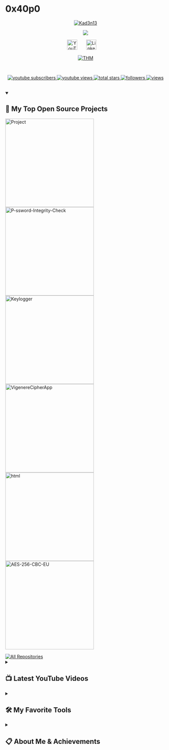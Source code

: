 # 0x40p0
<p align="center">
  <a href="https://github.com/Kad3n13">
    <img src="YOUR_PROFILE_IMAGE_URL" alt="Kad3n13" />
  </a>
</p>

<p align="center">
  <a href="https://github.com/DenverCoder1/readme-typing-svg">
    <img src="https://readme-typing-svg.demolab.com/?lines=Cypherpunk%20(Cryptologist%2FRed-teamer%2FPentester%2FDeveloper%2FProgrammer);%20%20;%%20%20&font=Fira%20Code&center=true&width=600&height=45&color=1E90FF&vCenter=true&pause=1000&size=22"/>
  </a>
</p>

<!-- Social icons section -->
<p align="center">
  <a href="https://www.youtube.com/@kad3n470"><img width="32px" alt="YouTube" title="YouTube" src="https://i.imgur.com/qiXu7b2.png"/></a>
  &#8287;&#8287;&#8287;&#8287;&#8287;
  <a href="https://www.linkedin.com/in/kaden-oberfeld/"><img width="32px" alt="LinkedIn" title="LinkedIn" src="https://i.imgur.com/yRpa1dQ.png"/></a>
  &#8287;&#8287;&#8287;&#8287;&#8287;
  <!-- Add more socials as needed -->
<p align="center">
  <a href="https://tryhackme.com/p/Kad3n13">
    <img src="https://tryhackme-badges.s3.amazonaws.com/kadencsgo.png" alt="THM" />
  </a>
</p>


<br/>

<!-- Social badges section -->
<p align="center">
  <a href="https://www.youtube.com/@kad3n470?sub_confirmation=1">
    <img alt="youtube subscribers" title="Subscribe to my YouTube channel" src="https://freshidea.com/jonah/app/youtube-stats-badges/subscribers-badge.php"/>
  </a>
  <a href="https://www.youtube.com/@kad3n470">
    <img alt="youtube views" title="YouTube views" src="https://freshidea.com/jonah/app/youtube-stats-badges/view-count-badge.php"/>
  </a>
  <a href="https://github.com/Kad3n13?tab=repositories&sort=stargazers">
    <img alt="total stars" title="Total stars on GitHub" src="https://custom-icon-badges.demolab.com/github/stars/Kad3n13?color=55960c&style=for-the-badge&labelColor=488207&logo=star"/>
  </a>
  <a href="https://github.com/Kad3n13?tab=followers">
    <img alt="followers" title="Follow me on Github" src="https://custom-icon-badges.demolab.com/github/followers/Kad3n13?color=236ad3&labelColor=1155ba&style=for-the-badge&logo=person-add&label=Follow&logoColor=white"/>
  </a>
  <a href="https://github.com/Kad3n13/Simple-View-Counter">
    <img alt="views" title="GitHub profile views" src="https://freshidea.com/jonah/app/DenverCoder1-profile-views"/>
  </a>
</p>

<br/>


<details open> 
  <summary><h2>📘 My Top Open Source Projects</h2></summary>
  <p align="left">
    <a href="https://github.com/Kad3n13/Project"><img width="278" src="https://denvercoder1-github-readme-stats.vercel.app/api/pin/?username=Kad3n13&repo=Project&theme=react&bg_color=1F222E&title_color=1E90FF&hide_border=true&icon_color=F8D866&show_icons=false" alt="Project"></a>
    <a href="https://github.com/Kad3n13/P-ssword-Integrity-Check"><img width="278" src="https://denvercoder1-github-readme-stats.vercel.app/api/pin/?username=Kad3n13&repo=P-ssword-Integrity-Check&theme=react&bg_color=1F222E&title_color=1E90FF&hide_border=true&icon_color=F8D866&show_icons=false" alt="P-ssword-Integrity-Check"></a>
    <a href="https://github.com/Kad3n13/Keylogger"><img width="278" src="https://denvercoder1-github-readme-stats.vercel.app/api/pin/?username=Kad3n13&repo=Keylogger&theme=react&bg_color=1F222E&title_color=1E90FF&hide_border=true&icon_color=F8D866&show_icons=false" alt="Keylogger"></a>
    <a href="https://github.com/Kad3n13/VigenereCipherApp"><img width="278" src="https://denvercoder1-github-readme-stats.vercel.app/api/pin/?username=Kad3n13&repo=VigenereCipherApp&theme=react&bg_color=1F222E&title_color=1E90FF&hide_border=true&icon_color=F8D866&show_icons=false" alt="VigenereCipherApp"></a>
    <a href="https://github.com/Kad3n13/html"><img width="278" src="https://denvercoder1-github-readme-stats.vercel.app/api/pin/?username=Kad3n13&repo=html&theme=react&bg_color=1F222E&title_color=1E90FF&hide_border=true&icon_color=F8D866&show_icons=false" alt="html"></a>
    <a href="https://github.com/Kad3n13/AES-256-CBC-EU"><img width="278" src="https://denvercoder1-github-readme-stats.vercel.app/api/pin/?username=Kad3n13&repo=AES-256-CBC-EU&theme=react&bg_color=1F222E&title_color=1E90FF&hide_border=true&icon_color=F8D866&show_icons=false" alt="AES-256-CBC-EU"></a>
    <!-- Add more project cards as needed -->
  </p>
  <a href="https://github.com/Kad3n13?tab=repositories&sort=stargazers">
    <img alt="All Repositories" title="All Repositories" src="https://custom-icon-badges.demolab.com/badge/-Click%20Here%20For%20All%20My%20Repos-1F222E?style=for-the-badge&logoColor=white&logo=repo"/>
  </a>
</details>

<details>
  <summary><h2>📺 Latest YouTube Videos</h2></summary>
  <a href="https://www.youtube.com/watch?v=VNWjaV3UcIY"><img src="https://ytcards.demolab.com/?id=VNWjaV3UcIY&title=YouTube+Video+1&lang=en&background_color=%230d1117&title_color=%23ffffff&stats_color=%23dedede&max_title_lines=2&width=250&border_radius=5" alt="YouTube Video 1"></a>
  <a href="https://www.youtube.com/watch?v=99-O8V6VAQU"><img src="https://ytcards.demolab.com/?id=99-O8V6VAQU&title=YouTube+Video+2&lang=en&background_color=%230d1117&title_color=%23ffffff&stats_color=%23dedede&max_title_lines=2&width=250&border_radius=5" alt="YouTube Video 2"></a>
  <a href="https://www.youtube.com/watch?v=mS7Pr1HTc4g"><img src="https://ytcards.demolab.com/?id=mS7Pr1HTc4g&title=YouTube+Video+3&lang=en&background_color=%230d1117&title_color=%23ffffff&stats_color=%23dedede&max_title_lines=2&width=250&border_radius=5" alt="YouTube Video 3"></a>
  <a href="https://www.youtube.com/watch?v=hEkhiMAWpxs"><img src="https://ytcards.demolab.com/?id=hEkhiMAWpxs&title=YouTube+Video+4&lang=en&background_color=%230d1117&title_color=%23ffffff&stats_color=%23dedede&max_title_lines=2&width=250&border_radius=5" alt="YouTube Video 4"></a>
  <a href="https://www.youtube.com/watch?v=u7dgOaYNdy8"><img src="https://ytcards.demolab.com/?id=u7dgOaYNdy8&title=YouTube+Video+5&lang=en&background_color=%230d1117&title_color=%23ffffff&stats_color=%23dedede&max_title_lines=2&width=250&border_radius=5" alt="YouTube Video 5"></a>
  <a href="https://www.youtube.com/watch?v=nvPbnY49NvI"><img src="https://ytcards.demolab.com/?id=nvPbnY49NvI&title=YouTube+Video+6&lang=en&background_color=%230d1117&title_color=%23ffffff&stats_color=%23dedede&max_title_lines=2&width=250&border_radius=5" alt="YouTube Video 6"></a>
  <p><a href="https://github.com/DenverCoder1/github-readme-youtube-cards"></a></p>
  <a href="https://www.youtube.com/@kad3n470?sub_confirmation=1">
    <img src="https://custom-icon-badges.demolab.com/badge/-Subscribe-red?style=for-the-badge&logo=video&logoColor=white"/>
  </a>
</details>

<details> 
  <summary><h2>🛠️ My Favorite Tools</h2></summary>
  <h3>👨‍💻 Programming and Markup Languages</h3>
  <p>
    <a href="#"><img alt="C" src="https://custom-icon-badges.demolab.com/badge/C-03599C.svg?logo=c-in-hexagon&logoColor=white"></a>
    <a href="#"><img alt="Python" src="https://img.shields.io/badge/Python-3670A0?logo=python&logoColor=ffdd54"></a>
    <a href="#"><img alt="HTML5" src="https://img.shields.io/badge/HTML5-E34F26?logo=html5&logoColor=white"></a>
    <a href="#"><img alt="CSS3" src="https://img.shields.io/badge/CSS3-1572B6?logo=css3&logoColor=white"></a>
    <a href="#"><img alt="JavaScript" src="https://img.shields.io/badge/JavaScript-323330?logo=javascript&logoColor=F7DF1E"></a>
    <a href="#"><img alt="Linux" src="https://img.shields.io/badge/Linux-FCC624?logo=linux&logoColor=black"></a>
    <a href="#"><img alt="Arch Linux" src="https://img.shields.io/badge/Arch%20Linux-1793D1?logo=arch-linux&logoColor=white"></a>
    <!-- Add more languages as you wish -->
  </p>
  <h3>🧰 Frameworks and Libraries</h3>
  <p>
    <a href="#"><img alt="Flask" src="https://img.shields.io/badge/Flask-000000?logo=flask&logoColor=white"></a>
    <a href="#"><img alt="Django" src="https://img.shields.io/badge/Django-092E20?logo=django&logoColor=white"></a>
    <!-- Add more frameworks as you wish -->
  </p>
  <h3>🗄️ Databases and Cloud Hosting</h3>
  <p>
    <a href="#"><img alt="SQLite" src="https://img.shields.io/badge/SQLite-003B57?logo=sqlite&logoColor=white"></a>
    <a href="#"><img alt="MongoDB" src="https://img.shields.io/badge/MongoDB-4EA94B?logo=mongodb&logoColor=white"></a>
    <!-- Add more databases as you wish -->
  </p>
  <h3>💻 Software and Tools</h3>
  <p>
    <a href="#"><img alt="VS Code" src="https://img.shields.io/badge/VS%20Code-0078d7?logo=visual-studio-code&logoColor=white"></a>
    <a href="#"><img alt="Git" src="https://img.shields.io/badge/Git-F05032?logo=git&logoColor=white"></a>
    <a href="#"><img alt="GitHub" src="https://img.shields.io/badge/GitHub-181717?logo=github&logoColor=white"></a>
    <!-- Add more tools as you wish -->
  </p>
</details>
<!-- Collapsible resume section -->
<details>
  <summary><h2>📋 About Me & Achievements</h2></summary>
  <ul>
    <li>🎓 <b>Bachelor's in Cybersecurity & Information Assurance</b> (Expected 2028)</li>
    <li>🏆 <b>Certifications:</b> Google Cybersecurity Professional, Google IT Support, TryHackMe (SOC L1, Red Teaming, Jr Pentester, Cyber Defense,</li>
    <li>💼 <b>Experience:</b> Goldman Sachs (GRC Advisor), Concentrix (IT Support), Raising Cane’s (Support), NCL</li>
    <li>🔑 <b>Domains:</b> SOC Ops, Threat Intel, DFIR, SIEM, Ethical Hacking, Web App Security</li>
    <li>🧰 <b>Tools:</b> Splunk, ELK, Zeek, Wireshark, Sysmon, Burp Suite, OpenVAS, Nessus</li>
    <li>🛡️ <b>Attacks/Defense:</b> XSS, Command Injection, SQLi, Phishing, Priv Esc</li>
    <li>🐍 <b>Python, Regex, Web Scraping, Scripting</b></li>
    <li>🏆 <b>CTF & Labs:</b> Bsides Chicago 2024 (Top 10k, HackTheBox) (Top 1%, 119 targets, 8 user/system owns), NCL (91st team, 1327th solo) </li>
    <li>📧 <b>Email:</b> Inquire  for email</li>
  </ul>
</details>
